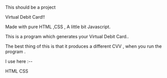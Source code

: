 This should be a project

Virtual Debit Card!!

Made with pure HTML ,CSS , A little bit Javascript.

This is a program which generates your Virtual Debit Card..

The best thing of this is that it produces a different CVV , when you run the program .

I use here :--

HTML
CSS
